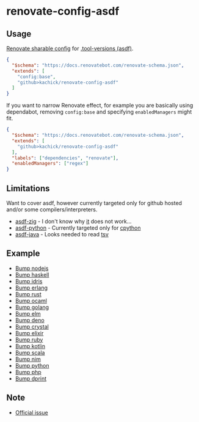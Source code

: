 # renovate-config-asdf

## Usage

[Renovate sharable config](https://docs.renovatebot.com/config-presets/) for [.tool-versions (asdf)](https://github.com/asdf-vm/asdf-plugins/tree/master/plugins).

```json
{
  "$schema": "https://docs.renovatebot.com/renovate-schema.json",
  "extends": [
    "config:base",
    "github>kachick/renovate-config-asdf"
  ]
}
```

If you want to narrow Renovate effect, for example you are basically using dependabot, removing `config:base` and specifying `enabledManagers` might fit.

```json
{
  "$schema": "https://docs.renovatebot.com/renovate-schema.json",
  "extends": [
    "github>kachick/renovate-config-asdf"
  ],
  "labels": ["dependencies", "renovate"],
  "enabledManagers": ["regex"]
}
```

## Limitations

Want to cover asdf, however currently targeted only for github hosted and/or some compilers/interpreters.

- [asdf-zig](https://github.com/asdf-community/asdf-zig) - I don't know why [it](asdf-plugin-zig.json) does not work...
- [asdf-python](https://github.com/danhper/asdf-python) - Currently targeted only for [cpython](https://github.com/python/cpython)
- [asdf-java](https://github.com/halcyon/asdf-java) - Looks needed to read [tsv](https://github.com/halcyon/asdf-java/tree/master/data)

## Example

- [Bump nodejs](https://github.com/kachick/renovate-config-asdf/pull/21)
- [Bump haskell](https://github.com/kachick/renovate-config-asdf/pull/19)
- [Bump idris](https://github.com/kachick/renovate-config-asdf/pull/20)
- [Bump erlang](https://github.com/kachick/renovate-config-asdf/pull/18)
- [Bump rust](https://github.com/kachick/renovate-config-asdf/pull/17)
- [Bump ocaml](https://github.com/kachick/renovate-config-asdf/pull/15)
- [Bump golang](https://github.com/kachick/renovate-config-asdf/pull/12)
- [Bump elm](https://github.com/kachick/renovate-config-asdf/pull/10)
- [Bump deno](https://github.com/kachick/renovate-config-asdf/pull/5)
- [Bump crystal](https://github.com/kachick/renovate-config-asdf/pull/7)
- [Bump elixir](https://github.com/kachick/renovate-config-asdf/pull/9)
- [Bump ruby](https://github.com/kachick/renovate-config-asdf/pull/16)
- [Bump kotlin](https://github.com/kachick/renovate-config-asdf/pull/25)
- [Bump scala](https://github.com/kachick/renovate-config-asdf/pull/24)
- [Bump nim](https://github.com/kachick/renovate-config-asdf/pull/6)
- [Bump python](https://github.com/kachick/renovate-config-asdf/pull/22)
- [Bump php](https://github.com/kachick/renovate-config-asdf/pull/1)
- [Bump dprint](https://pgithub.com/kachick/renovate-config-asdf/pull/8)

## Note

- [Official issue](https://github.com/renovatebot/renovate/issues/4051)
